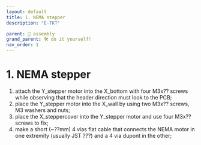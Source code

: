 ```yaml
---
layout: default
title: 1. NEMA stepper
description: "E-TKT"

parent: 🧩 assembly
grand_parent: 🛠️ do it yourself!
nav_order: 1
---
```


# 1. NEMA stepper

1. attach the Y_stepper motor into the X_bottom with four M3x?? screws while observing that the header direction must look to the PCB;
2. place the Y_stepper motor into the X_wall by using two M3x?? screws, M3 washers and nuts;
3. place the X_steppercover into the Y_stepper motor and use four M3x?? screws to fix; 
4. make a short (~??mm) 4 vias flat cable that connects the NEMA motor in one extremity (usually JST ???) and a 4 via dupont in the other;
